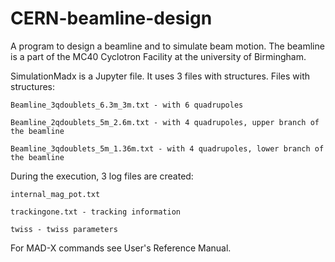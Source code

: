 # CERN-beamline-design

A program to design a beamline and to simulate beam motion. 
The beamline is a part of the MC40 Cyclotron Facility at the university of Birmingham.

SimulationMadx is a Jupyter file. It uses 3 files with structures.
Files with structures:

	Beamline_3qdoublets_6.3m_3m.txt - with 6 quadrupoles
	
	Beamline_2qdoublets_5m_2.6m.txt - with 4 quadrupoles, upper branch of the beamline
	
	Beamline_3qdoublets_5m_1.36m.txt - with 4 quadrupoles, lower branch of the beamline

During the execution, 3 log files are created:

	internal_mag_pot.txt
	
	trackingone.txt - tracking information
	
	twiss - twiss parameters

For MAD-X commands see User's Reference Manual.
